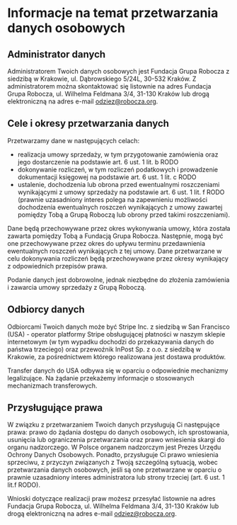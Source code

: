 # Informacje na temat przetwarzania danych osobowych

## Administrator danych

Administratorem Twoich danych osobowych jest Fundacja Grupa Robocza z siedzibą w Krakowie, ul. Dąbrowskiego 5/24L, 30-532 Kraków. Z administratorem można skontaktować się listownie na adres Fundacja Grupa Robocza, ul. Wilhelma Feldmana 3/4, 31-130 Kraków lub drogą elektroniczną na adres e-mail odziez@robocza.org.

## Cele i okresy przetwarzania danych

Przetwarzamy dane w następujących celach:

-   realizacja umowy sprzedaży, w tym przygotowanie zamówienia oraz jego dostarczenie na podstawie art. 6 ust. 1 lit. b RODO
-   dokonywanie rozliczeń, w tym rozliczeń podatkowych i prowadzenie dokumentacji księgowej na podstawie art. 6 ust. 1 lit. c RODO
-   ustalenie, dochodzenia lub obrona przed ewentualnymi roszczeniami wynikającymi z umowy sprzedaży na podstawie art. 6 ust. 1 lit. f RODO (prawnie uzasadniony interes polega na zapewnieniu możliwości dochodzenia ewentualnych roszczeń wynikających z umowy zawartej pomiędzy Tobą a Grupą Roboczą lub obrony przed takimi roszczeniami).

Dane będą przechowywane przez okres wykonywania umowy, która została zawarta pomiędzy Tobą a Fundacją Grupa Robocza. Następnie, mogą być one przechowywane przez okres do upływu terminu przedawnienia ewentualnych roszczeń wynikających z tej umowy. Dane przetwarzane w celu dokonywania rozliczeń będą przechowywane przez okresy wynikający z odpowiednich przepisów prawa.

Podanie danych jest dobrowolne, jednak niezbędne do złożenia zamówienia i zawarcia umowy sprzedaży z Grupą Roboczą.

## Odbiorcy danych

Odbiorcami Twoich danych może być Stripe Inc. z siedzibą w San Francisco (USA) - operator platformy Stripe obsługującej płatności w naszym sklepie internetowym (w tym wypadku dochodzi do przekazywania danych do państwa trzeciego) oraz przewoźnik InPost Sp. z o.o. z siedzibą w Krakowie, za pośrednictwem którego realizowana jest dostawa produktów.

Transfer danych do USA odbywa się w oparciu o odpowiednie mechanizmy legalizujące. Na żądanie przekażemy informacje o stosowanych mechanizmach transferowych.

## Przysługujące prawa

W związku z przetwarzaniem Twoich danych przysługują Ci następujące prawa: prawo do żądania dostępu do danych osobowych, ich sprostowania, usunięcia lub ograniczenia przetwarzania oraz prawo wniesienia skargi do organu nadzorczego. W Polsce organem nadzorczym jest Prezes Urzędu Ochrony Danych Osobowych. Ponadto, przysługuje Ci prawo wniesienia sprzeciwu, z przyczyn związanych z Twoją szczególną sytuacją, wobec przetwarzania danych osobowych, jeśli są one przetwarzane w oparciu o prawnie uzasadniony interes administratora lub strony trzeciej (art. 6 ust. 1 lit.f RODO).

Wnioski dotyczące realizacji praw możesz przesyłać listownie na adres Fundacja Grupa Robocza, ul. Wilhelma Feldmana 3/4, 31-130 Kraków lub drogą elektroniczną na adres e-mail odziez@robocza.org.
